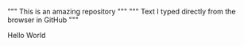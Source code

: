 """ This is an amazing repository """
""" Text I typed directly from the browser in GitHub """

Hello World
